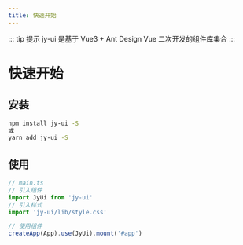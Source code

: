 ```yaml
---
title: 快速开始
---
```


::: tip 提示
jy-ui 是基于 Vue3 + Ant Design Vue 二次开发的组件库集合
:::


# 快速开始

## 安装
```bash
npm install jy-ui -S
或
yarn add jy-ui -S
```

## 使用
```ts
// main.ts
// 引入组件
import JyUi from 'jy-ui'
// 引入样式
import 'jy-ui/lib/style.css'

// 使用组件
createApp(App).use(JyUi).mount('#app')
```






